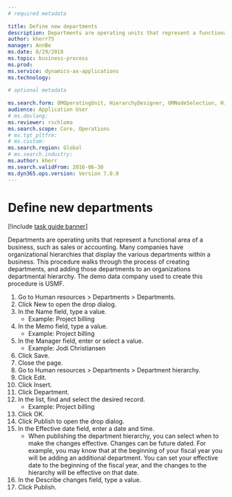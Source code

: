 ```yaml
--- 
# required metadata 
 
title: Define new departments
description: Departments are operating units that represent a functional area of a business, such as sales or accounting. 
author: kherr75
manager: AnnBe 
ms.date: 8/29/2018
ms.topic: business-process 
ms.prod:  
ms.service: dynamics-ax-applications 
ms.technology:  
 
# optional metadata 
 
ms.search.form: OMOperatingUnit, HierarchyDesigner, OMNodeSelection, HierarchyPublishAndCloseForm   
audience: Application User 
# ms.devlang:  
ms.reviewer: rschloma
ms.search.scope: Core, Operations 
# ms.tgt_pltfrm:  
# ms.custom:  
ms.search.region: Global
# ms.search.industry: 
ms.author: kherr
ms.search.validFrom: 2016-06-30 
ms.dyn365.ops.version: Version 7.0.0 
---
```

# Define new departments

[!include [task guide banner](../../includes/task-guide-banner.md)]

Departments are operating units that represent a functional area of a business, such as sales or accounting. Many companies have organizational hierarchies that display the various departments within a business. This procedure walks through the process of creating departments, and adding those departments to an organizations departmental hierarchy. The demo data company used to create this procedure is USMF.

1. Go to Human resources > Departments > Departments.
2. Click New to open the drop dialog.
3. In the Name field, type a value.
    * Example: Project billing  
4. In the Memo field, type a value.
    * Example: Project billing  
5. In the Manager field, enter or select a value.
    * Example: Jodi Christiansen  
6. Click Save.
7. Close the page.
8. Go to Human resources > Departments > Department hierarchy.
9. Click Edit.
10. Click Insert.
11. Click Department.
12. In the list, find and select the desired record.
    * Example: Project billing  
13. Click OK.
14. Click Publish to open the drop dialog.
15. In the Effective date field, enter a date and time.
    * When publishing the department hierarchy, you can select when to make the changes effective. Changes can be future dated. For example, you may know that at the beginning of your fiscal year you will be adding an additional department. You can set your effective date to the beginning of the fiscal year, and the changes to the hierarchy will be effective on that date.  
16. In the Describe changes field, type a value.
17. Click Publish.

